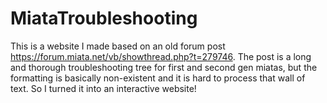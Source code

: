 # MiataTroubleshooting
This is a website I made based on an old forum post https://forum.miata.net/vb/showthread.php?t=279746. The post is a long and thorough troubleshooting tree for first and second gen miatas, but the formatting is basically non-existent and it is hard to process that wall of text. So I turned it into an interactive website!
